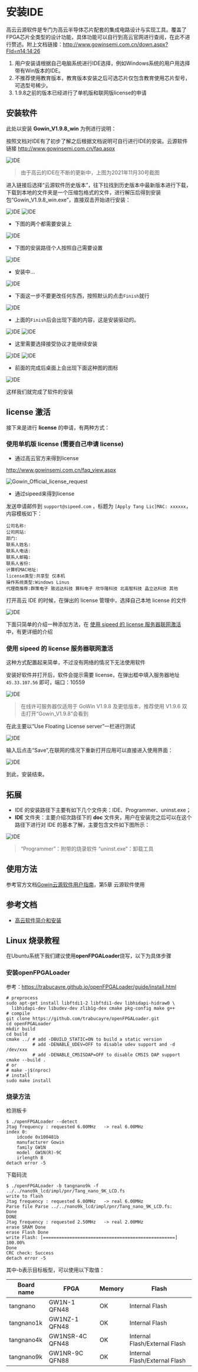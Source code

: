 # 安装IDE 

高云云源软件是专门为高云半导体芯片配套的集成电路设计与实现工具。覆盖了FPGA芯片全类型的设计功能，具体功能可以自行到高云官网进行查阅，在此不进行赘述。附上文档链接：<http://www.gowinsemi.com.cn/down.aspx?FId=n14:14:26>


1. 用户安装请根据自己电脑系统进行IDE选择，例如Windows系统的用户用选择带有Win版本的IDE。
2. 不推荐使用教育版本，教育版本安装之后可选芯片仅包含教育使用芯片型号，可选型号稀少。
3. 1.9.8之前的版本已经进行了单机版和联网版license的申请


## 安装软件

此处以安装 **Gowin_V1.9.8_win** 为例进行说明：

按照文档对IDE有了初步了解之后根据文档说明可自行进行IDE的安装。云源软件链接 http://www.gowinsemi.com.cn/faq.aspx

![IDE](./assets/IDE-1.png)

> 由于高云的IDE在不断的更新中，上图为2021年11月30号截图

进入链接后选择“云源软件历史版本”，往下拉找到历史版本中最新版本进行下载，下载到本地的文件夹是一个压缩包格式的文件，进行解压后得到安装包“Gowin_V1.9.8_win.exe”，直接双击开始进行安装：

![IDE](./assets/IDE-2.png)
![IDE](./assets/IDE-3.png)
- 下图的两个都需要安装上

![IDE](./assets/IDE-4.png)
- 下图的安装路径个人按照自己需要设置
  
![IDE](./assets/IDE-5.png)
- 安装中...
  
![IDE](./assets/IDE-6.png)
- 下面这一步不要更改任何东西，按照默认的点击`Finish`就行

![IDE](./assets/IDE-7.png)
- 上面的`Finish`后会出现下面的内容，这是安装驱动的。

![IDE](./assets/IDE-8.png)
![IDE](./assets/IDE-9.png)
- 这里需要选择接受协议才能继续安装
  
![IDE](./assets/IDE-10.png)
![IDE](./assets/IDE-11.png)
- 前面的完成后桌面上会出现下面这种图的图标
  
![IDE](./assets/IDE-12.png)

这样我们就完成了软件的安装

## license 激活

接下来是进行 **license** 的申请，有两种方式：

### 使用单机版 license (需要自己申请 license)

* 通过高云官方来得到license
  
<http://www.gowinsemi.com.cn/faq_view.aspx>

![Gowin_Official_license_request](./assets/Gowin_Official_license_request.png)

* 通过sipeed来得到license
  
发送申请邮件到 `support@sipeed.com` ，标题为 `[Apply Tang Lic]MAC: xxxxxx`，内容模板如下：

```
公司名称:
公司网站:
部门:
联系人姓名:
联系人电话:
联系人邮箱:
联系人省份:
计算机MAC地址:
license类型:共享型 仅本机
操作系统类型:Windows Linus
代理商推荐:群策电子 致远达科技 算科电子 欣华隆科技 北高智科技 晶立达科技 其他
```

打开高云 IDE 的时候，在弹出的 license 管理中，选择自己本地 license 的文件

![IDE](./assets/IDE-13.png)

下面只简单的介绍一种添加方法，在 [使用 sipeed 的 license 服务器联网激活](#使用-sipeed-的-license-服务器联网激活) 中，有更详细的介绍

### 使用 sipeed 的 license 服务器联网激活

这种方式配置起来简单，不过没有网络的情况下无法使用软件

安装好软件并打开后，软件会提示需要 license，在弹出框中填入服务器地址 `45.33.107.56` 即可，端口：10559

![IDE](./assets/IDE-14.png)

> 在线许可服务器仅适用于 GoWin V1.9.8 及更低版本，推荐使用 V1.9.6
双击打开“Gowin_V1.9.8”会看到



在此主要以“Use Floating License server”一栏进行测试

![IDE](./assets/IDE-15.png)

输入后点击“Save”,在联网的情况下重新打开应用可以直接进入使用界面：

![IDE](./assets/IDE-16.png)

到此，安装结束。


## 拓展
- IDE 的安装路径下主要有如下几个文件夹：IDE、Programmer、uninst.exe；
- **IDE** 文件夹：主要介绍次路径下的 **doc** 文件夹，用户在安装完之后可以在这个路径下进行对 IDE 的基本了解，主要包含文件如下图所示：

![IDE](./assets/IDE-17.png)

> “Programmer”：附带的烧录软件
> “uninst.exe”：卸载工具


## 使用方法

参考官方文档[Gowin云源软件用户指南](http://cdn.gowinsemi.com.cn/SUG100-1.8_Gowin%E4%BA%91%E6%BA%90%E8%BD%AF%E4%BB%B6%E7%94%A8%E6%88%B7%E6%8C%87%E5%8D%97.pdf)，第5章 云源软件使用

## 参考文档

+ [高云软件简介和安装](http://cdn.gowinsemi.com.cn/%E9%AB%98%E4%BA%91%E8%BD%AF%E4%BB%B6%E7%AE%80%E4%BB%8B%E5%92%8C%E5%AE%89%E8%A3%85.pdf)


## Linux 烧录教程


在Ubuntu系统下我们建议使用**openFPGALoader**烧写，以下为具体步骤

### 安装openFPGALoader
参考：https://trabucayre.github.io/openFPGALoader/guide/install.html
```
# preprocess
sudo apt-get install libftdi1-2 libftdi1-dev libhidapi-hidraw0 \
  libhidapi-dev libudev-dev zlib1g-dev cmake pkg-config make g++
# compile
git clone https://github.com/trabucayre/openFPGALoader.git
cd openFPGALoader
mkdir build
cd build
cmake ../ # add -DBUILD_STATIC=ON to build a static version
          # add -DENABLE_UDEV=OFF to disable udev support and -d /dev/xxx
          # add -DENABLE_CMSISDAP=OFF to disable CMSIS DAP support
cmake --build .
# or
# make -j$(nproc)
# install
sudo make install
```

### 烧录方法
检测板卡
```
$ ./openFPGALoader --detect
Jtag frequency : requested 6.00MHz   -> real 6.00MHz  
index 0:
	idcode 0x100481b
	manufacturer Gowin
	family GW1N
	model  GW1N(R)-9C
	irlength 8
detach error -5

```
下载码流
```
$ ./openFPGALoader -b tangnano9k -f ../../nano9k_lcd/impl/pnr/Tang_nano_9K_LCD.fs
write to flash
Jtag frequency : requested 6.00MHz   -> real 6.00MHz  
Parse file Parse ../../nano9k_lcd/impl/pnr/Tang_nano_9K_LCD.fs: 
Done
DONE
Jtag frequency : requested 2.50MHz   -> real 2.00MHz  
erase SRAM Done
erase Flash Done
write Flash: [==================================================] 100.00%
Done
CRC check: Success
detach error -5

```

其中-b表示目标板型，可以使用以下取值：

|Board name|FPGA|Memory|Flash|
|--|--|--|--|
|tangnano|GW1N-1 QFN48|OK|Internal Flash|
|tangnano1k|GW1NZ-1 QFN48|OK|Internal Flash|
|tangnano4k|GW1NSR-4C QFN48|OK|Internal Flash/External Flash|
|tangnano9k|GW1NR-9C QFN88|OK|Internal Flash/External Flash|


